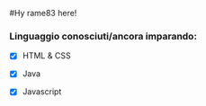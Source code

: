 #Hy rame83 here!

### Linguaggio conosciuti/ancora imparando:
- [x] HTML & CSS
- [x] Java
- [x] Javascript 


